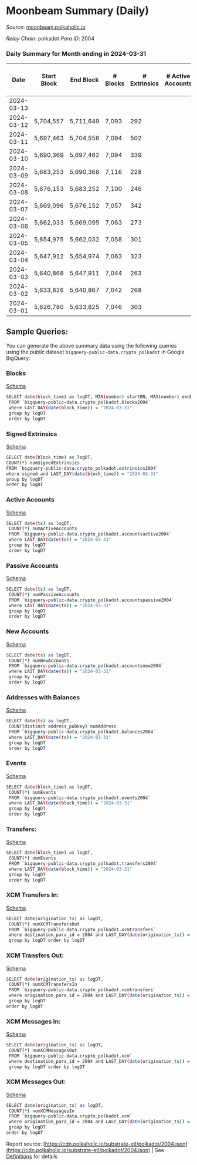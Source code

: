 # Moonbeam Summary (Daily)

_Source_: [moonbeam.polkaholic.io](https://moonbeam.polkaholic.io)

*Relay Chain*: polkadot
*Para ID*: 2004



### Daily Summary for Month ending in 2024-03-31


| Date    | Start Block | End Block | # Blocks | # Extrinsics | # Active Accounts | # Passive Accounts | # New Accounts | # Addresses | # Events  | # Transfers ($USD) | # XCM Transfers In ($USD) | # XCM Transfers Out ($USD) | # XCM In | # XCM Out | Issues |
|---------|-------------|-----------|----------|--------------|-------------------|--------------------|----------------|-------------|-----------|--------------------|---------------------------|----------------------------|----------|-----------|--------|
| 2024-03-13 |  |  |  |  |  |  |  |  |  |   |   |   |  |  |  |
| 2024-03-12 | 5,704,557 | 5,711,649 | 7,093 | 292 |  |  |  |  | 1,619,808 | 97,221 ($17,530,580.13) |   |   |  |  |  |
| 2024-03-11 | 5,697,463 | 5,704,556 | 7,094 | 502 |  |  |  | 1,972,187 | 1,447,622 | 75,714 ($39,875,429.56) |   |   |  |  |  |
| 2024-03-10 | 5,690,369 | 5,697,462 | 7,094 | 339 |  |  |  | 1,970,215 | 1,307,755 | 61,311 ($13,283,000.83) |   |   |  |  |  |
| 2024-03-09 | 5,683,253 | 5,690,368 | 7,116 | 228 |  |  |  | 1,967,799 | 1,150,014 | 53,820 ($6,091,252.94) |   |   |  |  |  |
| 2024-03-08 | 5,676,153 | 5,683,252 | 7,100 | 246 |  |  |  | 1,965,098 | 1,242,788 | 52,938 ($13,939,260.41) |   |   |  |  |  |
| 2024-03-07 | 5,669,096 | 5,676,152 | 7,057 | 342 |  |  |  | 1,963,309 | 1,336,214 | 59,088 ($9,828,199.92) |   |   |  |  |  |
| 2024-03-06 | 5,662,033 | 5,669,095 | 7,063 | 273 |  |  |  | 1,960,931 | 1,258,971 | 64,283 ($10,954,448.07) |   |   |  |  |  |
| 2024-03-05 | 5,654,975 | 5,662,032 | 7,058 | 301 |  |  |  | 1,958,347 | 1,357,425 | 68,462 ($13,695,648.55) |   |   |  |  |  |
| 2024-03-04 | 5,647,912 | 5,654,974 | 7,063 | 323 |  |  |  | 1,956,454 | 1,217,244 | 63,614 ($8,334,942.93) |   |   |  |  |  |
| 2024-03-03 | 5,640,868 | 5,647,911 | 7,044 | 263 |  |  |  | 1,954,402 | 1,388,111 | 71,105 ($6,238,558.87) |   |   |  |  |  |
| 2024-03-02 | 5,633,826 | 5,640,867 | 7,042 | 268 |  |  |  | 1,950,783 | 1,335,771 | 62,112 ($4,506,259.22) |   |   |  |  |  |
| 2024-03-01 | 5,626,780 | 5,633,825 | 7,046 | 303 |  |  |  | 1,947,431 | 1,163,270 | 50,990 ($10,753,226.39) |   |   |  |  |  |

## Sample Queries:
You can generate the above summary data using the following queries using the public dataset `bigquery-public-data.crypto_polkadot` in Google BigQuery:


### Blocks 

[Schema](https://github.com/colorfulnotion/substrate-etl/blob/main/schema/blocks.json)

```bash
SELECT date(block_time) as logDT, MIN(number) startBN, MAX(number) endBN, COUNT(*) numBlocks 
 FROM `bigquery-public-data.crypto_polkadot.blocks2004`  
 where LAST_DAY(date(block_time)) = "2024-03-31" 
 group by logDT 
 order by logDT
```

### Signed Extrinsics 

[Schema](https://github.com/colorfulnotion/substrate-etl/blob/main/schema/extrinsics.json)

```bash
SELECT date(block_time) as logDT, 
COUNT(*) numSignedExtrinsics 
FROM `bigquery-public-data.crypto_polkadot.extrinsics2004`  
where signed and LAST_DAY(date(block_time)) = "2024-03-31" 
group by logDT 
order by logDT
```

### Active Accounts 

[Schema](https://github.com/colorfulnotion/substrate-etl/blob/main/schema/accountsactive.json)

```bash
SELECT date(ts) as logDT, 
 COUNT(*) numActiveAccounts 
 FROM `bigquery-public-data.crypto_polkadot.accountsactive2004` 
 where LAST_DAY(date(ts)) = "2024-03-31" 
 group by logDT 
 order by logDT
```

### Passive Accounts 

[Schema](https://github.com/colorfulnotion/substrate-etl/blob/main/schema/accountspassive.json)

```bash
SELECT date(ts) as logDT, 
 COUNT(*) numPassiveAccounts 
 FROM `bigquery-public-data.crypto_polkadot.accountspassive2004` 
 where LAST_DAY(date(ts)) = "2024-03-31" 
 group by logDT 
 order by logDT
```

### New Accounts 

[Schema](https://github.com/colorfulnotion/substrate-etl/blob/main/schema/accountsnew.json)

```bash
SELECT date(ts) as logDT, 
 COUNT(*) numNewAccounts 
 FROM `bigquery-public-data.crypto_polkadot.accountsnew2004` 
 where LAST_DAY(date(ts)) = "2024-03-31" 
 group by logDT
 order by logDT
```

### Addresses with Balances 

[Schema](https://github.com/colorfulnotion/substrate-etl/blob/main/schema/balances.json)

```bash
SELECT date(ts) as logDT,
 COUNT(distinct address_pubkey) numAddress 
 FROM `bigquery-public-data.crypto_polkadot.balances2004` 
 where LAST_DAY(date(ts)) = "2024-03-31" 
 group by logDT 
 order by logDT
```

### Events 

[Schema](https://github.com/colorfulnotion/substrate-etl/blob/main/schema/events.json)

```bash
SELECT date(block_time) as logDT, 
 COUNT(*) numEvents 
 FROM `bigquery-public-data.crypto_polkadot.events2004` 
 where LAST_DAY(date(block_time)) = "2024-03-31" 
 group by logDT 
 order by logDT
```

### Transfers:

[Schema](https://github.com/colorfulnotion/substrate-etl/blob/main/schema/transfers.json)

```bash
SELECT date(block_time) as logDT, 
 COUNT(*) numEvents 
 FROM `bigquery-public-data.crypto_polkadot.transfers2004` 
 where LAST_DAY(date(block_time)) = "2024-03-31" 
 group by logDT 
 order by logDT
```

### XCM Transfers In: 

[Schema](https://github.com/colorfulnotion/substrate-etl/blob/main/schema/xcmtransfers.json)

```bash
SELECT date(origination_ts) as logDT, 
 COUNT(*) numXCMTransfersOut 
 FROM `bigquery-public-data.crypto_polkadot.xcmtransfers` 
 where destination_para_id = 2004 and LAST_DAY(date(origination_ts)) = "2024-03-31" 
 group by logDT order by logDT
```

### XCM Transfers Out: 

[Schema](https://github.com/colorfulnotion/substrate-etl/blob/main/schema/xcmtransfers.json)

```bash
SELECT date(origination_ts) as logDT, 
 COUNT(*) numXCMTransfersIn 
 FROM `bigquery-public-data.crypto_polkadot.xcmtransfers` 
 where origination_para_id = 2004 and LAST_DAY(date(origination_ts)) = "2024-03-31" 
 group by logDT 
order by logDT
```

### XCM Messages In: 

[Schema](https://github.com/colorfulnotion/substrate-etl/blob/main/schema/xcm.json)

```bash
SELECT date(origination_ts) as logDT, 
 COUNT(*) numXCMMessagesOut 
 FROM `bigquery-public-data.crypto_polkadot.xcm` 
 where destination_para_id = 2004 and LAST_DAY(date(origination_ts)) = "2024-03-31" 
 group by logDT order by logDT
```

### XCM Messages Out: 

[Schema](https://github.com/colorfulnotion/substrate-etl/blob/main/schema/xcm.json)

```bash
SELECT date(origination_ts) as logDT, 
 COUNT(*) numXCMMessagesIn 
 FROM `bigquery-public-data.crypto_polkadot.xcm` 
 where origination_para_id = 2004 and LAST_DAY(date(origination_ts)) = "2024-03-31" 
 group by logDT 
order by logDT
```


Report source: [https://cdn.polkaholic.io/substrate-etl/polkadot/2004.json](https://cdn.polkaholic.io/substrate-etl/polkadot/2004.json) | See [Definitions](/DEFINITIONS.md) for details
